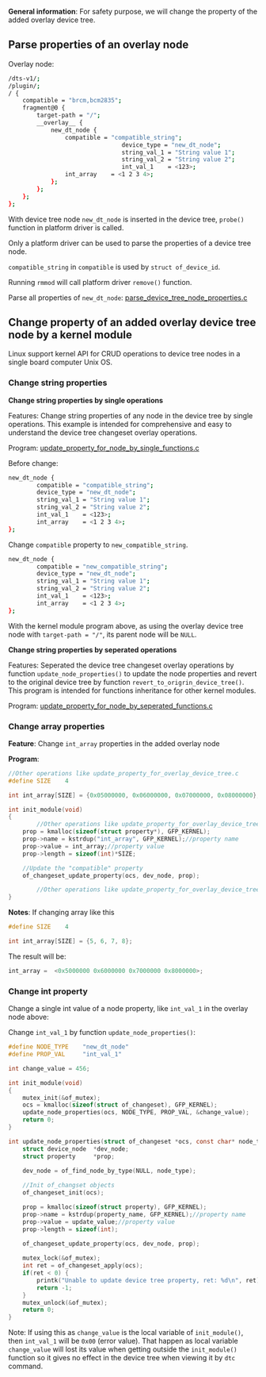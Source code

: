**General information**: For safety purpose, we will change the property of the added overlay device tree.

## Parse properties of an overlay node

Overlay node:

```sh
/dts-v1/;
/plugin/;
/ {
	compatible = "brcm,bcm2835";
	fragment@0 {
        target-path = "/";
		__overlay__ {
			new_dt_node {
				compatible = "compatible_string";
                                device_type = "new_dt_node";
                                string_val_1 = "String value 1";
                                string_val_2 = "String value 2";
                                int_val_1    = <123>;
				int_array	 = <1 2 3 4>;
			};
		};
	};
};
```

With device tree node ``new_dt_node`` is inserted in the device tree, ``probe()`` function in platform driver is called.

Only a platform driver can be used to parse the properties of a device tree node.

``compatible_string`` in ``compatible`` is used by ``struct of_device_id``.

Running ``rmmod`` will call platform driver ``remove()`` function.

Parse all properties of ``new_dt_node``: [parse_device_tree_node_properties.c](parse_device_tree_node_properties.c)

## Change property of an added overlay device tree node by a kernel module

Linux support kernel API for CRUD operations to device tree nodes in a single board computer Unix OS.

### Change string properties

**Change string properties by single operations**

Features: Change string properties of any node in the device tree by single operations. This example is intended for comprehensive and easy to understand the device tree changeset overlay operations.

Program: [update_property_for_node_by_single_functions.c](update_property_for_node_by_single_functions.c)

Before change:

```sh
new_dt_node {
        compatible = "compatible_string";
        device_type = "new_dt_node";
        string_val_1 = "String value 1";
        string_val_2 = "String value 2";
        int_val_1    = <123>;
        int_array	 = <1 2 3 4>;
};
```

Change ``compatible`` property to ``new_compatible_string``.

```sh
new_dt_node {
        compatible = "new_compatible_string";
        device_type = "new_dt_node";
        string_val_1 = "String value 1";
        string_val_2 = "String value 2";
        int_val_1    = <123>;
        int_array	 = <1 2 3 4>;
};
```

With the kernel module program above, as using the overlay device tree node with ``target-path = "/"``, its parent node will be ``NULL``.

**Change string properties by seperated operations**

Features: Seperated the device tree changeset overlay operations by function ``update_node_properties()`` to update the node properties and revert to the original device tree by function ``revert_to_origrin_device_tree()``. This program is intended for functions inheritance for other kernel modules.

Program: [update_property_for_node_by_seperated_functions.c](update_property_for_node_by_seperated_functions.c)

### Change array properties

**Feature**: Change ``int_array`` properties in the added overlay node

**Program**:

```c
//Other operations like update_property_for_overlay_device_tree.c
#define SIZE	4

int int_array[SIZE] = {0x05000000, 0x06000000, 0x07000000, 0x08000000};

int init_module(void)
{
        //Other operations like update_property_for_overlay_device_tree.c
	prop = kmalloc(sizeof(struct property*), GFP_KERNEL);
	prop->name = kstrdup("int_array", GFP_KERNEL);//property name
	prop->value = int_array;//property value
	prop->length = sizeof(int)*SIZE;

	//Update the "compatible" property
	of_changeset_update_property(ocs, dev_node, prop);

        //Other operations like update_property_for_overlay_device_tree.c
}
```

**Notes**: If changing array like this

```c
#define SIZE	4

int int_array[SIZE] = {5, 6, 7, 8};
```

The result will be:

```c
int_array =  <0x5000000 0x6000000 0x7000000 0x8000000>;
```

### Change int property

Change a single int value of a node property, like ``int_val_1`` in the overlay node above:

Change ``int_val_1`` by function ``update_node_properties()``:

```c
#define NODE_TYPE    "new_dt_node"
#define PROP_VAL     "int_val_1"

int change_value = 456;

int init_module(void)
{
	mutex_init(&of_mutex);
    ocs = kmalloc(sizeof(struct of_changeset), GFP_KERNEL);
	update_node_properties(ocs, NODE_TYPE, PROP_VAL, &change_value);
	return 0;
}

int update_node_properties(struct of_changeset *ocs, const char* node_type, const char* property_name, int *update_value){
	struct device_node  *dev_node;
	struct property  	*prop;

	dev_node = of_find_node_by_type(NULL, node_type);
	
	//Init of_changset objects
	of_changeset_init(ocs);

	prop = kmalloc(sizeof(struct property), GFP_KERNEL);
	prop->name = kstrdup(property_name, GFP_KERNEL);//property name
	prop->value = update_value;//property value
	prop->length = sizeof(int);

	of_changeset_update_property(ocs, dev_node, prop);
	
	mutex_lock(&of_mutex);
	int ret = of_changeset_apply(ocs);
	if(ret < 0) {
		printk("Unable to update device tree property, ret: %d\n", ret);
		return -1;
	}
	mutex_unlock(&of_mutex);
	return 0; 
}
```

Note: If using this as ``change_value`` is the local variable of ``init_module()``, then ``int_val_1`` will be ``0x00`` (error value). That happen as local variable ``change_value`` will lost its value when getting outside the ``init_module()`` function so it gives no effect in the device tree when viewing it by ``dtc`` command.